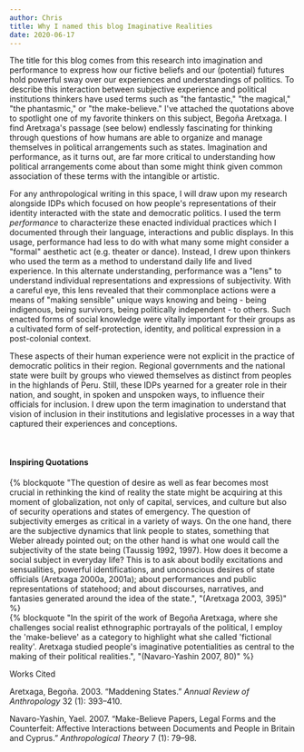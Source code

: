 ```yaml
---
author: Chris
title: Why I named this blog Imaginative Realities
date: 2020-06-17
---
```


The title for this blog comes from this research into imagination and performance to express how our fictive beliefs and our (potential) futures hold powerful sway over our experiences and understandings of politics. To describe this interaction between subjective experience and political institutions thinkers have used terms such as "the fantastic," "the magical," "the phantasmic," or "the make-believe." I've attached the quotations above to spotlight one of my favorite thinkers on this subject, Begoña Aretxaga. I find Aretxaga's passage (see below) endlessly fascinating for thinking through questions of how humans are able to organize and manage themselves in political arrangements such as states. Imagination and performance, as it turns out, are far more critical to understanding how political arrangements come about than some might think given common association of these terms with the intangible or artistic.

For any anthropological writing in this space, I will draw upon my research alongside IDPs which focused on how people's representations of their identity interacted with the state and democratic politics. I used the term _performance_ to characterize these enacted individual practices which I documented through their language, interactions and public displays. In this usage, performance had less to do with what many some might consider a "formal" aesthetic act (e.g. theater or dance). Instead, I drew upon thinkers who used the term as a method to understand daily life and lived experience. In this alternate understanding, performance was a "lens" to understand individual representations and expressions of subjectivity. With a careful eye, this lens revealed that their commonplace actions were a means of "making sensible" unique ways knowing and being - being indigenous, being survivors, being politically independent - to others. Such enacted forms of social knowledge were vitally important for their groups as a cultivated form of self-protection, identity, and political expression in a post-colonial context.

These aspects of their human experience were not explicit in the practice of democratic politics in their region. Regional governments and the national state were built by groups who viewed themselves as distinct from peoples in the highlands of Peru. Still, these IDPs yearned for a greater role in their nation, and sought, in spoken and unspoken ways, to influence their officials for inclusion. I drew upon the term imagination to understand that vision of inclusion in their institutions and legislative processes in a way that captured their experiences and conceptions.

<br>

#### Inspiring Quotations


{% blockquote  "The question of desire as well as fear becomes most crucial in rethinking the kind of reality the state might be acquiring at this moment of globalization, not only of capital, services, and culture but also of security operations and states of emergency. The question of subjectivity emerges as critical in a variety of ways. On the one hand, there are the subjective dynamics that link people to states, something that Weber already pointed out; on the other hand is what one would call the subjectivity of the state being (Taussig 1992, 1997). How does it become a social subject in everyday life? This is to ask about bodily excitations and sensualities, powerful identifications, and unconscious desires of state officials (Aretxaga 2000a, 2001a); about performances and public representations of statehood; and about discourses, narratives, and fantasies generated around the idea of the state.", "(Aretxaga 2003, 395)" %}
<br>
{% blockquote  "In the spirit of the work of Begoña Aretxaga, where she challenges social realist ethnographic portrayals of the political, I employ the 'make-believe' as a category to highlight what she called 'fictional reality'. Aretxaga studied people's imaginative potentialities as central to the making of their political realities.", "(Navaro-Yashin 2007, 80)" %}
<br>

Works Cited

Aretxaga, Begoña. 2003. “Maddening States.” _Annual Review of Anthropology_ 32 (1): 393–410.

Navaro-Yashin, Yael. 2007. “Make-Believe Papers, Legal Forms and the Counterfeit: Affective Interactions between Documents and People in Britain and Cyprus.” _Anthropological Theory_ 7 (1): 79–98.
